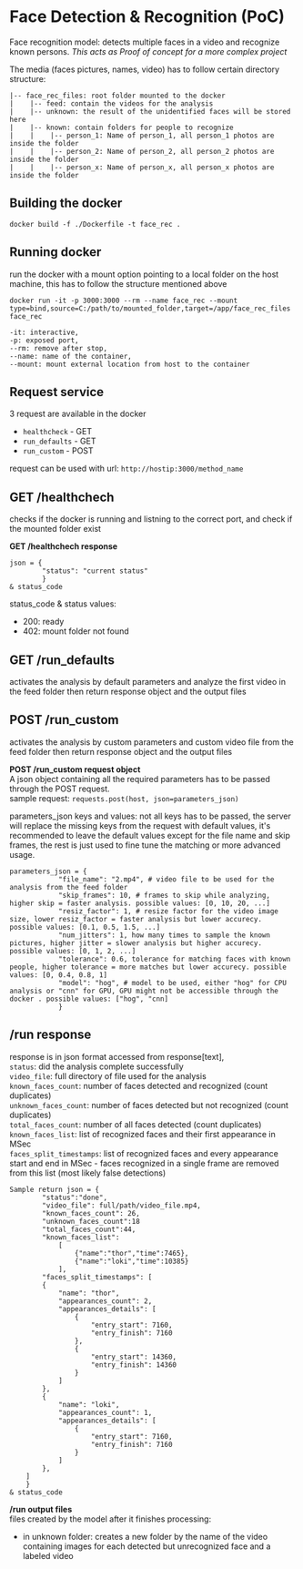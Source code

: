 # Face Detection & Recognition (PoC)
Face recognition model: detects multiple faces in a video and recognize known persons.
*This acts as Proof of concept for a more complex project*

The media (faces pictures, names, video) has to follow certain directory structure:
```
|-- face_rec_files: root folder mounted to the docker
|    |-- feed: contain the videos for the analysis
|    |-- unknown: the result of the unidentified faces will be stored here
|    |-- known: contain folders for people to recognize
|    |    |-- person_1: Name of person_1, all person_1 photos are inside the folder
|    |    |-- person_2: Name of person_2, all person_2 photos are inside the folder
|    |    |-- person_x: Name of person_x, all person_x photos are inside the folder
```

## Building the docker
`docker build -f ./Dockerfile -t face_rec .`

## Running docker
run the docker with a mount option pointing to a local folder on the host machine, this has to follow the structure mentioned above

`docker run -it -p 3000:3000 --rm --name face_rec --mount type=bind,source=C:/path/to/mounted_folder,target=/app/face_rec_files face_rec`
```
-it: interactive,
-p: exposed port,
--rm: remove after stop,
--name: name of the container,
--mount: mount external location from host to the container
```
## Request service
3 request are available in the docker  
- `healthcheck` - GET
- `run_defaults` - GET
- `run_custom` - POST

request can be used with url: `http://hostip:3000/method_name`

## GET /healthchech

checks if the docker is running and listning to the correct port, and check if the mounted folder exist

**GET /healthchech response**  
```
json = {
        "status": "current status"
        }
& status_code
```

status_code & status values:  
- 200: ready  
- 402: mount folder not found  

## GET /run_defaults
activates the analysis by default parameters and analyze the first video in the feed folder then return response object and the output files

## POST /run_custom
activates the analysis by custom parameters and custom video file from the feed folder then return response object and the output files

**POST /run_custom request object**  
A json object containing all the required parameters has to be passed through the POST request.  
sample request: `requests.post(host, json=parameters_json)`

parameters_json keys and values:
not all keys has to be passed, the server will replace the missing keys from the request with default values, it's recommended to leave the default values except for the file name and skip frames, the rest is just used to fine tune the matching or more advanced usage.
```
parameters_json = {
            "file_name": "2.mp4", # video file to be used for the analysis from the feed folder
            "skip_frames": 10, # frames to skip while analyzing, higher skip = faster analysis. possible values: [0, 10, 20, ...]
            "resiz_factor": 1, # resize factor for the video image size, lower resiz_factor = faster analysis but lower accurecy. possible values: [0.1, 0.5, 1.5, ...]
            "num_jitters": 1, how many times to sample the known pictures, higher jitter = slower analysis but higher accurecy. possible values: [0, 1, 2, ...]
            "tolerance": 0.6, tolerance for matching faces with known people, higher tolerance = more matches but lower accurecy. possible values: [0, 0.4, 0.8, 1]
            "model": "hog", # model to be used, either "hog" for CPU analysis or "cnn" for GPU, GPU might not be accessible through the docker . possible values: ["hog", "cnn]
            }
```


## /run response
response is in json format accessed from response[text],  
`status`: did the analysis complete successfully  
`video_file`: full directory of file used for the analysis  
`known_faces_count`: number of faces detected and recognized (count duplicates)  
`unknown_faces_count`: number of faces detected but not recognized (count duplicates)  
`total_faces_count`: number of all faces detected (count duplicates)  
`known_faces_list`: list of recognized faces and their first appearance in MSec  
`faces_split_timestamps`: list of recognized faces and every appearance start and end in MSec - faces recognized in a single frame are removed from this list (most likely false detections)  
```
Sample return json = {
        "status":"done",
        "video_file": full/path/video_file.mp4,
        "known_faces_count": 26,
        "unknown_faces_count":18
        "total_faces_count":44,
        "known_faces_list":
            [
                {"name":"thor","time":7465},
                {"name":"loki","time":10385}
            ],
        "faces_split_timestamps": [
        {
            "name": "thor",
            "appearances_count": 2,
            "appearances_details": [
                {
                    "entry_start": 7160,
                    "entry_finish": 7160
                },
                {
                    "entry_start": 14360,
                    "entry_finish": 14360
                }
            ]
        },
        {
            "name": "loki",
            "appearances_count": 1,
            "appearances_details": [
                {
                    "entry_start": 7160,
                    "entry_finish": 7160
                }
            ]
        },
    ]   
    }
& status_code
```

**/run output files**  
files created by the model after it finishes processing:  
- in unknown folder: creates a new folder by the name of the video containing images for each detected but unrecognized face and a labeled video
